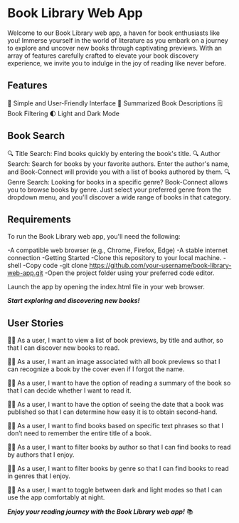 # <span style= "font-weight:bold">Book Library Web App</span>

Welcome to our Book Library web app, a haven for book enthusiasts like you! Immerse yourself in the world of literature as you embark on a journey to explore and uncover new books through captivating previews. With an array of features carefully crafted to elevate your book discovery experience, we invite you to indulge in the joy of reading like never before.

## <span style= "font-weight:bold">Features</span>

💚 Simple and User-Friendly Interface
📙 Summarized Book Descriptions
🗒️ Book Filtering
🌓 Light and Dark Mode


## <span style= "font-weight:bold">Book Search</span>

🔍 Title Search: Find books quickly by entering the book's title.
🔍 Author Search: Search for books by your favorite authors. Enter the author's name, and Book-Connect will provide you with a list of books authored by them.
🔍 Genre Search: Looking for books in a specific genre? Book-Connect allows you to browse books by genre. Just select your preferred genre from the dropdown menu, and you'll discover a wide range of books in that category.

## <span style= "font-weight:bold">Requirements</span>
To run the Book Library web app, you'll need the following:

-A compatible web browser (e.g., Chrome, Firefox, Edge)
-A stable internet connection
-Getting Started
-Clone this repository to your local machine.
-shell
-Copy code
-git clone https://github.com/your-username/book-library-web-app.git
-Open the project folder using your preferred code editor.

Launch the app by opening the index.html file in your web browser.

***Start exploring and discovering new books!***

## <span style= "font-weight:bold">User Stories</span>
👩‍💻 As a user, I want to view a list of book previews, by title and author, so that I can discover new books to read.

👩‍💻 As a user, I want an image associated with all book previews so that I can recognize a book by the cover even if I forgot the name.

👩‍💻 As a user, I want to have the option of reading a summary of the book so that I can decide whether I want to read it.

👩‍💻 As a user, I want to have the option of seeing the date that a book was published so that I can determine how easy it is to obtain second-hand.

👩‍💻 As a user, I want to find books based on specific text phrases so that I don’t need to remember the entire title of a book.

👩‍💻 As a user, I want to filter books by author so that I can find books to read by authors that I enjoy.

👩‍💻 As a user, I want to filter books by genre so that I can find books to read in genres that I enjoy.

👩‍💻 As a user, I want to toggle between dark and light modes so that I can use the app comfortably at night.

***Enjoy your reading journey with the Book Library web app!*** 📚




